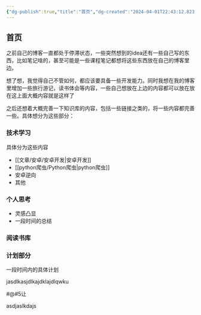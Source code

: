 ```yaml
---
{"dg-publish":true,"title":"首页","dg-created":"2024-04-01T22:43:12.823+08:00","tags":["思考","gardenEntry"],"banner":"http://pic1.win4000.com/wallpaper/1/57a8230133d06.jpg","cssclasses":null,"dg-home":"true","dg-pinned":"true","permalink":"/首页内容/","pinned":"true","dgPassFrontmatter":true,"updated":"2024-04-02T00:03:16.457+08:00"}
---
```


## 首页

之前自己的博客一直都处于停滞状态，一些突然想到的idea还有一些自己写的东西，比如笔记啥的，甚至可能是一些课程笔记都想将这些东西放在自己的博客里边。

想了想，我觉得自己不管如何，都应该要具备一些开发能力。同时我想在我的博客里增加一些旅行游记，读书体会等内容，一些自己想放在上边的内容都可以放在放在这上面大概内容就是这样了


之后还想着大概完善一下知识库的内容，包括一些链接之类的，将一些内容都完善一些。具体想分为这些部分：

### 技术学习 
具体分为这些内容
  - [[文章/安卓/安卓开发\|安卓开发]]
  - [[python爬虫/Python爬虫\|python爬虫]]
  - 安卓逆向
  - 其他
### 个人思考
- 灵感凸显
- 一段时间的总结
### 阅读书库

### 计划部分
一段时间内的具体计划

jasdlkasjdlkajdklajdlqwku


#@#5让


asdjaslkdajs
